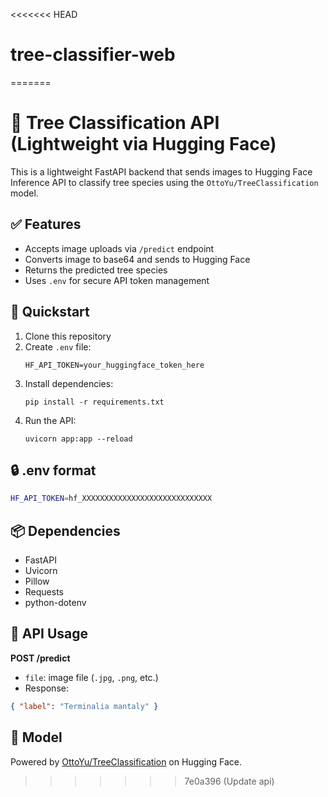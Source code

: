<<<<<<< HEAD
# tree-classifier-web
=======
# 🌳 Tree Classification API (Lightweight via Hugging Face)

This is a lightweight FastAPI backend that sends images to Hugging Face Inference API to classify tree species using the `OttoYu/TreeClassification` model.

## ✅ Features

- Accepts image uploads via `/predict` endpoint
- Converts image to base64 and sends to Hugging Face
- Returns the predicted tree species
- Uses `.env` for secure API token management

## 🚀 Quickstart

1. Clone this repository
2. Create `.env` file:
   ```
   HF_API_TOKEN=your_huggingface_token_here
   ```
3. Install dependencies:
   ```
   pip install -r requirements.txt
   ```
4. Run the API:
   ```
   uvicorn app:app --reload
   ```

## 🔒 .env format

```bash
HF_API_TOKEN=hf_XXXXXXXXXXXXXXXXXXXXXXXXXXXXX
```

## 📦 Dependencies

- FastAPI
- Uvicorn
- Pillow
- Requests
- python-dotenv

## 📸 API Usage

**POST /predict**

- `file`: image file (`.jpg`, `.png`, etc.)
- Response:
```json
{ "label": "Terminalia mantaly" }
```

## 🧠 Model

Powered by [OttoYu/TreeClassification](https://huggingface.co/OttoYu/TreeClassification) on Hugging Face.
>>>>>>> 7e0a396 (Update api)
